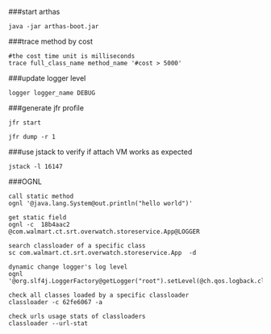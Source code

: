 ###start arthas
```
java -jar arthas-boot.jar
```

###trace method by cost
```
#the cost time unit is milliseconds
trace full_class_name method_name '#cost > 5000'
```
###update logger level
```
logger logger_name DEBUG
```
###generate jfr profile
```
jfr start

jfr dump -r 1
```

###use jstack to verify if attach VM works as expected
```
jstack -l 16147
```

###OGNL
```
call static method
ognl '@java.lang.System@out.println("hello world")'

get static field
ognl -c  18b4aac2 @com.walmart.ct.srt.overwatch.storeservice.App@LOGGER

search classloader of a specific class
sc com.walmart.ct.srt.overwatch.storeservice.App  -d

dynamic change logger's log level
ognl '@org.slf4j.LoggerFactory@getLogger("root").setLevel(@ch.qos.logback.classic.Level@INFO)'

check all classes loaded by a specific classloader
classloader -c 62fe6067 -a

check urls usage stats of classloaders
classloader --url-stat
```
